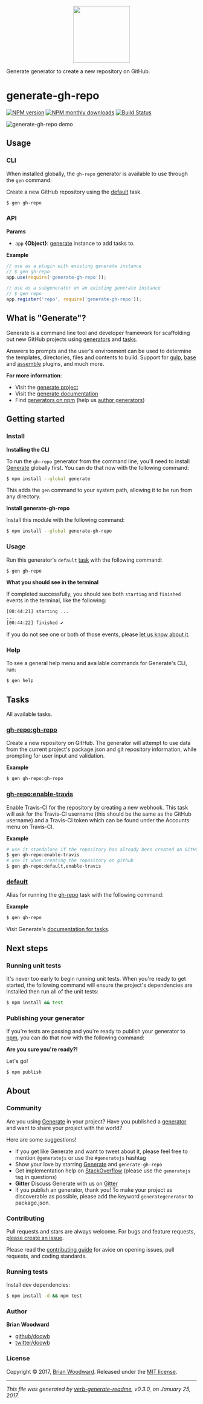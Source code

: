 <p align="center">

<a href="https://github.com/generate/generate">
<img height="150" width="150" src="https://raw.githubusercontent.com/generate/generate/master/docs/logo.png">
</a>
</p>

Generate generator to create a new repository on GitHub.

# generate-gh-repo

[![NPM version](https://img.shields.io/npm/v/generate-gh-repo.svg?style=flat)](https://www.npmjs.com/package/generate-gh-repo) [![NPM monthly downloads](https://img.shields.io/npm/dm/generate-gh-repo.svg?style=flat)](https://npmjs.org/package/generate-gh-repo) [![Build Status](https://img.shields.io/travis/generate/generate-gh-repo.svg?style=flat)](https://travis-ci.org/generate/generate-gh-repo)

![generate-gh-repo demo](https://raw.githubusercontent.com/generate/generate-gh-repo/master/docs/demo.gif)

## Usage

### CLI

When installed globally, the `gh-repo` generator is available to use through the `gen` command:

Create a new GitHub repository using the [default](#default) task.

```sh
$ gen gh-repo
```

### API

**Params**

* `app` **{Object}**: [generate](https://github.com/generate/generate) instance to add tasks to.

**Example**

```js
// use as a plugin with existing generate instance
// $ gen gh-repo
app.use(require('generate-gh-repo'));

// use as a subgenerator on an existing generate instance
// $ gen repo
app.register('repo', require('generate-gh-repo'));
```

## What is "Generate"?

Generate is a command line tool and developer framework for scaffolding out new GitHub projects using [generators](https://github.com/generate/generate/blob/master/docs/generators.md) and [tasks](https://github.com/generate/generate/blob/master/docs/tasks.md).

Answers to prompts and the user's environment can be used to determine the templates, directories, files and contents to build. Support for [gulp](http://gulpjs.com), [base](https://github.com/node-base/base) and [assemble](https://github.com/assemble/assemble) plugins, and much more.

**For more information**:

* Visit the [generate project](https://github.com/generate/generate/)
* Visit the [generate documentation](https://github.com/generate/generate/blob/master/docs/)
* Find [generators on npm](https://www.npmjs.com/browse/keyword/generate-generator) (help us [author generators](https://github.com/generate/generate/blob/master/docs/micro-generators.md))

## Getting started

### Install

**Installing the CLI**

To run the `gh-repo` generator from the command line, you'll need to install [Generate](https://github.com/generate/generate) globally first. You can do that now with the following command:

```sh
$ npm install --global generate
```

This adds the `gen` command to your system path, allowing it to be run from any directory.

**Install generate-gh-repo**

Install this module with the following command:

```sh
$ npm install --global generate-gh-repo
```

### Usage

Run this generator's `default` [task](https://github.com/generate/generate/blob/master/docs/tasks.md#default) with the following command:

```sh
$ gen gh-repo
```

**What you should see in the terminal**

If completed successfully, you should see both `starting` and `finished` events in the terminal, like the following:

```sh
[00:44:21] starting ...
...
[00:44:22] finished ✔
```

If you do not see one or both of those events, please [let us know about it](../../issues).

### Help

To see a general help menu and available commands for Generate's CLI, run:

```sh
$ gen help
```

## Tasks

All available tasks.

### [gh-repo:gh-repo](generator.js#L228)

Create a new repository on GitHub. The generator will attempt to use data from the current project's package.json and git repository information, while prompting for user input and validation.

**Example**

```sh
$ gen gh-repo:gh-repo
```

### [gh-repo:enable-travis](generator.js#L328)

Enable Travis-CI for the repository by creating a new webhook. This task will ask for the Travis-CI username (this should be the same as the GitHub username) and a Travis-CI token which can be found under the Accounts menu on Travis-CI.

**Example**

```sh
# use it standalone if the repository has already been created on GitHub
$ gen gh-repo:enable-travis
# use it when creating the repository on github
$ gen gh-repo:default,enable-travis
```

### [default](generator.js#L402)

Alias for running the [gh-repo](#gh-repo) task with the following command:

**Example**

```sh
$ gen gh-repo
```

Visit Generate's [documentation for tasks](https://github.com/generate/generate/blob/master/docs/tasks.md).

## Next steps

### Running unit tests

It's never too early to begin running unit tests. When you're ready to get started, the following command will ensure the project's dependencies are installed then run all of the unit tests:

```sh
$ npm install && test
```

### Publishing your generator

If you're tests are passing and you're ready to publish your generator to [npm](https://www.npmjs.com), you can do that now with the following command:

**Are you sure you're ready?!**

Let's go!

```sh
$ npm publish
```

## About

### Community

Are you using [Generate](https://github.com/generate/generate) in your project? Have you published a [generator](https://github.com/generate/generate/blob/master/docs/generators.md) and want to share your project with the world?

Here are some suggestions!

* If you get like Generate and want to tweet about it, please feel free to mention `@generatejs` or use the `#generatejs` hashtag
* Show your love by starring [Generate](https://github.com/generate/generate) and `generate-gh-repo`
* Get implementation help on [StackOverflow](http://stackoverflow.com/questions/tagged/generate) (please use the `generatejs` tag in questions)
* **Gitter** Discuss Generate with us on [Gitter](https://gitter.im/generate/generate)
* If you publish an generator, thank you! To make your project as discoverable as possible, please add the keyword `generategenerator` to package.json.

### Contributing

Pull requests and stars are always welcome. For bugs and feature requests, [please create an issue](../../issues/new).

Please read the [contributing guide](contributing.md) for avice on opening issues, pull requests, and coding standards.

### Running tests

Install dev dependencies:

```sh
$ npm install -d && npm test
```

### Author

**Brian Woodward**

* [github/doowb](https://github.com/doowb)
* [twitter/doowb](http://twitter.com/doowb)

### License

Copyright © 2017, [Brian Woodward](https://github.com/doowb).
Released under the [MIT license](LICENSE).

***

_This file was generated by [verb-generate-readme](https://github.com/verbose/verb-generate-readme), v0.3.0, on January 25, 2017._